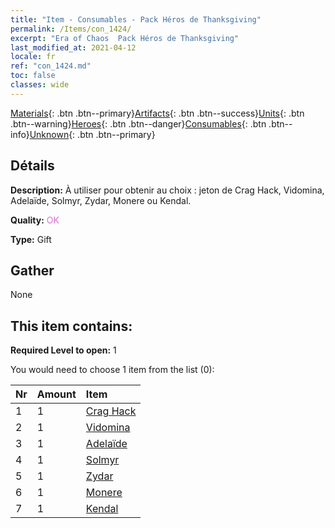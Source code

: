 ```yaml
---
title: "Item - Consumables - Pack Héros de Thanksgiving"
permalink: /Items/con_1424/
excerpt: "Era of Chaos  Pack Héros de Thanksgiving"
last_modified_at: 2021-04-12
locale: fr
ref: "con_1424.md"
toc: false
classes: wide
---
```

 [Materials](/fr/Items/){: .btn .btn--primary}[Artifacts](/fr/Items/Artifacts/){: .btn .btn--success}[Units](/fr/Items/Units/){: .btn .btn--warning}[Heroes](/fr/Items/Heroes/){: .btn .btn--danger}[Consumables](/fr/Items/Consumables/){: .btn .btn--info}[Unknown](/fr/Items/Unknown/){: .btn .btn--primary}

## Détails
 **Description:** À utiliser pour obtenir au choix : jeton de Crag Hack, Vidomina, Adelaïde, Solmyr, Zydar, Monere ou Kendal.

 **Quality:** <span style="color: #DA70D6">OK</span>

 **Type:** Gift

## Gather

  None

## This item contains:

 **Required Level to open:** 1

 You would need to choose 1 item from the list (0):

  | Nr | Amount |     Item    |
  |:---|:-------|:------------|
  | 1 | 1 | [Crag Hack](/fr/Items/her_375/) | 
  | 2 | 1 | [Vidomina](/fr/Items/her_372/) | 
  | 3 | 1 | [Adelaïde](/fr/Items/her_359/) | 
  | 4 | 1 | [Solmyr](/fr/Items/her_386/) | 
  | 5 | 1 | [Zydar](/fr/Items/her_385/) | 
  | 6 | 1 | [Monere](/fr/Items/her_379/) | 
  | 7 | 1 | [Kendal](/fr/Items/her_363/) | 
